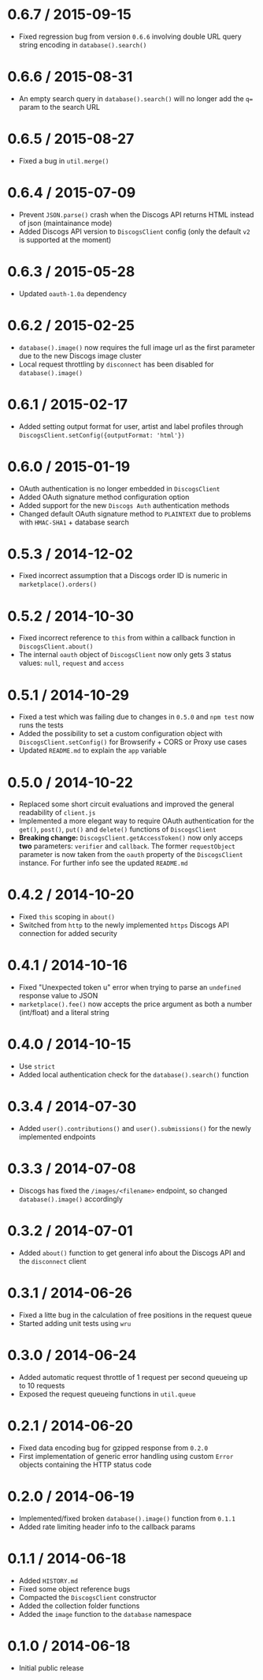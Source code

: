 0.6.7 / 2015-09-15
==================
  * Fixed regression bug from version `0.6.6` involving double URL query string encoding in `database().search()`

0.6.6 / 2015-08-31
==================
  * An empty search query in `database().search()` will no longer add the `q=` param to the search URL

0.6.5 / 2015-08-27
==================
  * Fixed a bug in `util.merge()`

0.6.4 / 2015-07-09
==================
  * Prevent `JSON.parse()` crash when the Discogs API returns HTML instead of json (maintainance mode)
  * Added Discogs API version to `DiscogsClient` config (only the default `v2` is supported at the moment)

0.6.3 / 2015-05-28
==================
  * Updated `oauth-1.0a` dependency

0.6.2 / 2015-02-25
==================
  * `database().image()` now requires the full image url as the first parameter due to the new Discogs image cluster
  * Local request throttling by `disconnect` has been disabled for `database().image()`

0.6.1 / 2015-02-17
==================
  * Added setting output format for user, artist and label profiles through `DiscogsClient.setConfig({outputFormat: 'html'})`

0.6.0 / 2015-01-19
==================
  * OAuth authentication is no longer embedded in `DiscogsClient`
  * Added OAuth signature method configuration option
  * Added support for the new `Discogs Auth` authentication methods
  * Changed default OAuth signature method to `PLAINTEXT` due to problems with `HMAC-SHA1` + database search

0.5.3 / 2014-12-02
==================
  * Fixed incorrect assumption that a Discogs order ID is numeric in `marketplace().orders()`

0.5.2 / 2014-10-30
==================
  * Fixed incorrect reference to `this` from within a callback function in `DiscogsClient.about()`
  * The internal `oauth` object of `DiscogsClient` now only gets 3 status values: `null`, `request` and `access`

0.5.1 / 2014-10-29
==================
  * Fixed a test which was failing due to changes in `0.5.0` and `npm test` now runs the tests
  * Added the possibility to set a custom configuration object with `DiscogsClient.setConfig()` for Browserify + CORS or Proxy use cases
  * Updated `README.md` to explain the `app` variable

0.5.0 / 2014-10-22
==================
  * Replaced some short circuit evaluations and improved the general readability of `client.js`
  * Implemented a more elegant way to require OAuth authentication for the `get()`, `post()`, `put()` and `delete()` functions of `DiscogsClient`
  * **Breaking change:** `DiscogsClient.getAccessToken()` now only acceps **two** parameters: `verifier` and `callback`. 
    The former `requestObject` parameter is now taken from the `oauth` property of the `DiscogsClient` instance. 
    For further info see the updated `README.md`

0.4.2 / 2014-10-20
==================
  * Fixed `this` scoping in `about()`
  * Switched from `http` to the newly implemented `https` Discogs API connection for added security

0.4.1 / 2014-10-16
==================
  * Fixed "Unexpected token u" error when trying to parse an `undefined` response value to JSON
  * `marketplace().fee()` now accepts the price argument as both a number (int/float) and a literal string

0.4.0 / 2014-10-15
==================
  * Use `strict`
  * Added local authentication check for the `database().search()` function

0.3.4 / 2014-07-30
==================
  * Added `user().contributions()` and `user().submissions()` for the newly implemented endpoints

0.3.3 / 2014-07-08
==================
  * Discogs has fixed the `/images/<filename>` endpoint, so changed `database().image()` accordingly

0.3.2 / 2014-07-01
==================
  * Added `about()` function to get general info about the Discogs API and the `disconnect` client

0.3.1 / 2014-06-26
==================
  * Fixed a litte bug in the calculation of free positions in the request queue
  * Started adding unit tests using `wru`

0.3.0 / 2014-06-24
==================
  * Added automatic request throttle of 1 request per second queueing up to 10 requests
  * Exposed the request queueing functions in `util.queue`

0.2.1 / 2014-06-20
==================
  * Fixed data encoding bug for gzipped response from `0.2.0`
  * First implementation of generic error handling using custom `Error` objects containing the HTTP status code

0.2.0 / 2014-06-19
==================
  * Implemented/fixed broken `database().image()` function from `0.1.1`
  * Added rate limiting header info to the callback params

0.1.1 / 2014-06-18
==================
  * Added `HISTORY.md`
  * Fixed some object reference bugs 
  * Compacted the `DiscogsClient` constructor
  * Added the collection folder functions
  * Added the `image` function to the `database` namespace

0.1.0 / 2014-06-18
==================
  * Initial public release